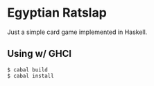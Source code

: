 # Egyptian Ratslap

Just a simple card game implemented in Haskell.

## Using w/ GHCI

```shell
$ cabal build
$ cabal install
```

